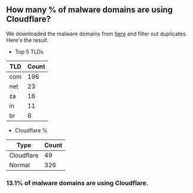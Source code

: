 ## How many % of malware domains are using Cloudflare?


We downloaded the malware domains from [here](https://urlhaus.abuse.ch) and filter out duplicates.
Here's the result.


[//]: # (start replacement)


- Top 5 TLDs

| TLD | Count |
| --- | --- |
| com | 196 |
| net | 23 |
| za | 16 |
| in | 11 |
| br | 8 |


- Cloudflare %

| Type | Count |
| --- | --- |
| Cloudflare | 49 |
| Normal | 326 |


### 13.1% of malware domains are using Cloudflare.